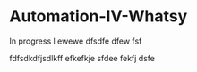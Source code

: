 # Automation-IV-Whatsy

In progress
l
ewewe
dfsdfe
dfew
fsf


fdfsdkdfjsdlkff
efkefkje
sfdee
fekfj
dsfe
